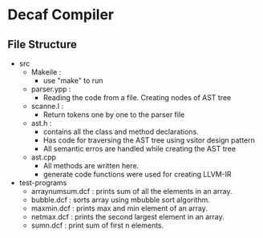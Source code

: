 # Decaf Compiler
## File Structure
- src
  - Makeile : 
    - use "make" to run
  - parser.ypp : 
    - Reading the code from a file. Creating nodes of AST tree
  - scanne.l : 
    - Return tokens one by one to the parser file
  - ast.h : 
    - contains all the class and method declarations.
    - Has code for traversing the AST tree using vsitor design pattern
    - All semantic erros are handled while creating the AST tree
  - ast.cpp
    - All methods are written here.
    - generate code functions were used for creating LLVM-IR
- test-programs
  - arraynumsum.dcf : prints sum of all the elements in an array.
  - bubble.dcf : sorts array using mbubble sort algorithm.
  - maxmin.dcf : prints max and min element of an array.
  - netmax.dcf : prints the second largest element in an array.
  - sumn.dcf : print sum of first n elements.
